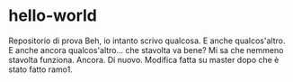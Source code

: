 # hello-world
Repositorio di prova
Beh, io intanto scrivo qualcosa.
E anche qualcos'altro.
E anche ancora qualcos'altro... che stavolta va bene?
Mi sa che nemmeno stavolta funziona.
Ancora.
Di nuovo.
Modifica fatta su master dopo che è stato fatto ramo1.